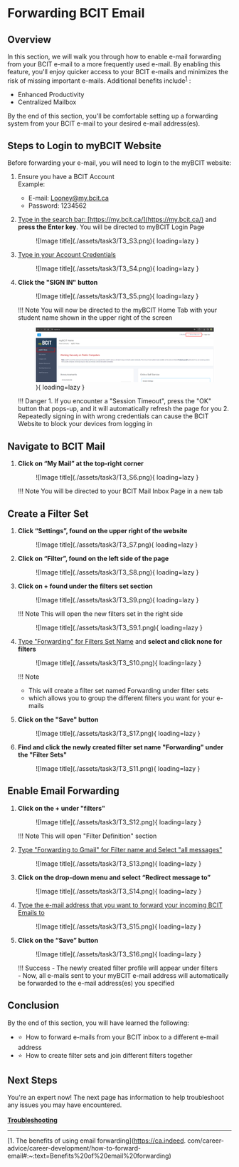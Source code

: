 # Forwarding BCIT Email

## Overview

In this section, we will walk you through how to enable e-mail forwarding from your BCIT e-mail to a more frequently 
used e-mail. By enabling this feature, you'll enjoy quicker access to your BCIT 
e-mails and minimizes the risk of missing important e-mails. Additional benefits include<sup>[1](#fn1)</sup>
</sup>:

- Enhanced Productivity
- Centralized Mailbox

By the end of this section, you'll be comfortable setting up a forwarding system from your BCIT e-mail to your desired 
e-mail address(es).

## Steps to Login to myBCIT Website

Before forwarding your e-mail, you will need to login to the myBCIT website:

1. Ensure you have a BCIT Account <br>
    Example:
    - E-mail: <Looney@my.bcit.ca>
    - Password: 1234562

2. <u>Type in the search bar: [https://my.bcit.ca/](https://my.bcit.ca/)</u> 
   and **press the Enter key**. You will be directed to myBCIT Login 
   Page

    <figure markdown = "span"> ![Image title](./assets/task3/T3_S3.png){ loading=lazy } </figure>

3. <u>Type in your Account Credentials</u>

    <figure markdown = "span"> ![Image title](./assets/task3/T3_S4.png){ loading=lazy } </figure>

4. **Click the "SIGN IN" button**

    <figure markdown = "span"> ![Image title](./assets/task3/T3_S5.png){ loading=lazy } </figure>

    !!! Note
        You will now be directed to the myBCIT Home Tab with your student name shown in the upper right of the screen
        <figure markdown = "span"> ![Image title](./assets/task3/T3_S5.1.png)){ loading=lazy } </figure>

    !!! Danger
        1. If you encounter a "Session Timeout", press the "OK" button that pops-up, and it will automatically refresh the page for you
        2. Repeatedly signing in with wrong credentials can cause the BCIT Website to block your devices from logging in

## Navigate to BCIT Mail

1. **Click on “My Mail” at the top-right corner**

    <figure markdown = "span"> ![Image title](./assets/task3/T3_S6.png){ loading=lazy } </figure>

    !!! Note
        You will be directed to your BCIT Mail Inbox Page in a new tab

## Create a Filter Set

1. **Click “Settings”, found on the upper right of the website**

    <figure markdown = "span"> ![Image title](./assets/task3/T3_S7.png){ loading=lazy } </figure>

2. **Click on “Filter”, found on the left side of the page**

    <figure markdown = "span"> ![Image title](./assets/task3/T3_S8.png){ loading=lazy } </figure>

3. **Click on + found under the filters set section**

    <figure markdown = "span"> ![Image title](./assets/task3/T3_S9.png){ loading=lazy } </figure>

    !!! Note
        This will open the new filters set in the right side

    <figure markdown = "span"> ![Image title](./assets/task3/T3_S9.1.png){ loading=lazy } </figure>

4. <u>Type "Forwarding" for Filters Set Name</u> and **select and click none for filters**

    <figure markdown = "span"> ![Image title](./assets/task3/T3_S10.png){ loading=lazy } </figure>

    !!! Note
    - This will create a filter set named Forwarding under filter sets
    - which allows you to group the different filters you want for your e-mails

5. **Click on the "Save" button**
    <figure markdown = "span"> ![Image title](./assets/task3/T3_S17.png){ loading=lazy } </figure>

6. **Find and click the newly created filter set name "Forwarding" under the "Filter Sets"**

    <figure markdown = "span"> ![Image title](./assets/task3/T3_S11.png){ loading=lazy } </figure>


## Enable Email Forwarding

1. **Click on the + under "filters"**

    <figure markdown = "span"> ![Image title](./assets/task3/T3_S12.png){ loading=lazy } </figure>

    !!! Note
        This will open "Filter Definition" section

2. <u>Type "Forwarding to Gmail" for Filter name and Select "all messages" </u>

    <figure markdown = "span"> ![Image title](./assets/task3/T3_S13.png){ loading=lazy } </figure>

3. **Click on the drop-down menu and select “Redirect message to”**

    <figure markdown = "span"> ![Image title](./assets/task3/T3_S14.png){ loading=lazy } </figure>

4. <u>Type the e-mail address that you want to forward your incoming BCIT Emails to </u>

    <figure markdown = "span"> ![Image title](./assets/task3/T3_S15.png){ loading=lazy } </figure>

5. **Click on the “Save” button**

    <figure markdown = "span"> ![Image title](./assets/task3/T3_S16.png){ loading=lazy } </figure>

    !!! Success
        - The newly created filter profile will appear under filters <br>
        - Now, all e-mails sent to your myBCIT e-mail address will automatically be forwarded to the e-mail address(es) you specified

## Conclusion

By the end of this section, you will have learned the following:
<ul>
    <li id="staremoji"> ⭐&nbsp How to forward e-mails from your BCIT inbox to a different e-mail address</li>
    <li id="staremoji"> ⭐&nbsp How to create filter sets and join different filters together</li>
</ul>

## Next Steps

You're an expert now! The next page has information to help troubleshoot any issues you may have encountered.
<br>
<br>
**[Troubleshooting](troubleshooting.md)**

***
<a id="fn1"> [1. The benefits of using email forwarding](https://ca.indeed.
com/career-advice/career-development/how-to-forward-email#:~:text=Benefits%20of%20email%20forwarding) </a>
